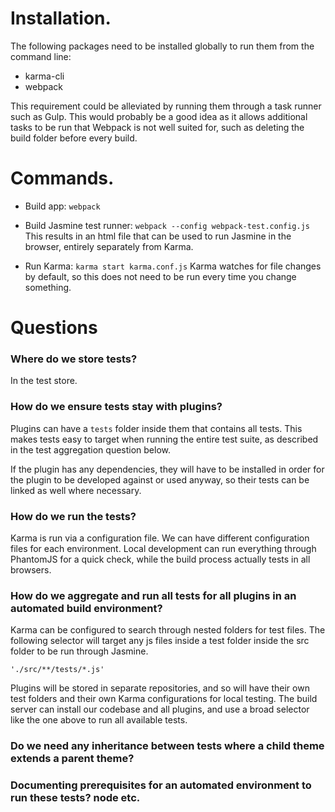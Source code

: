 # Installation.

The following packages need to be installed globally to run them from the command line:

- karma-cli
- webpack

This requirement could be alleviated by running them through a task runner such as Gulp. This would probably be a good idea as it allows additional tasks to be run that Webpack is not well suited for, such as deleting the build folder before every build.

# Commands.
-   Build app:
    `webpack`

-   Build Jasmine test runner:
    `webpack --config webpack-test.config.js`
    This results in an html file that can be used to run Jasmine in the browser, entirely separately from Karma.

-   Run Karma:
    `karma start karma.conf.js`
    Karma watches for file changes by default, so this does not need to be run every time you change something.

# Questions

### Where do we store tests?

In the test store.

### How do we ensure tests stay with plugins?

Plugins can have a `tests` folder inside them that contains all tests. This makes tests easy to target when running the entire test suite, as described in the test aggregation question below.
 
If the plugin has any dependencies, they will have to be installed in order for the plugin to be developed against or used anyway, so their tests can be linked as well where necessary.

### How do we run the tests?

Karma is run via a configuration file. We can have different configuration files for each environment. Local development can run everything through PhantomJS for a quick check, while the build process actually tests in all browsers.

### How do we aggregate and run all tests for all plugins in an automated build environment?

Karma can be configured to search through nested folders for test files. The following selector will target any js files inside a test folder inside the src folder to be run through Jasmine. 

`'./src/**/tests/*.js'`

Plugins will be stored in separate repositories, and so will have their own test folders and their own Karma configurations for local testing. The build server can install our codebase and all plugins, and use a broad selector like the one above to run all available tests.

### Do we need any inheritance between tests where a child theme extends a parent theme?



### Documenting prerequisites for an automated environment to run these tests? node etc.


